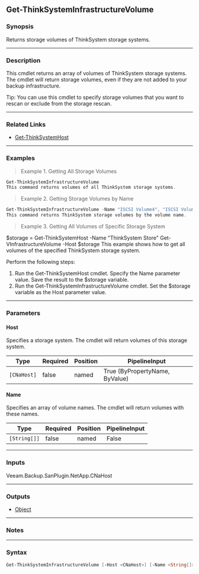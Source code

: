 Get-ThinkSystemInfrastructureVolume
-----------------------------------

### Synopsis
Returns storage volumes of ThinkSystem storage systems.

---

### Description

This cmdlet returns an array of volumes of ThinkSystem storage systems.
The cmdlet will return storage volumes, even if they are not added to your backup infrastructure.

Tip: You can use this cmdlet to specify storage volumes that you want to rescan or exclude from the storage rescan.

---

### Related Links
* [Get-ThinkSystemHost](Get-ThinkSystemHost)

---

### Examples
> Example 1. Getting All Storage Volumes

```PowerShell
Get-ThinkSystemInfrastructureVolume
This command returns volumes of all ThinkSystem storage systems.
```
> Example 2. Getting Storage Volumes by Name

```PowerShell
Get-ThinkSystemInfrastructureVolume -Name "ISCSI Volume4", "ISCSI Volume5", "NFS Volume1"
This command returns ThinkSystem storage volumes by the volume name.
```
> Example 3. Getting All Volumes of Specific Storage System

$storage = Get-ThinkSystemHost -Name "ThinkSystem Store"
Get-VInfrastructureVolume -Host $storage
This example shows how to get all volumes of the specified ThinkSystem storage system.

Perform the following steps:
1. Run the Get-ThinkSystemHost cmdlet. Specify the Name parameter value. Save the result to the $storage variable.
2. Run the Get-ThinkSystemInfrastructureVolume cmdlet. Set the $storage variable as the Host parameter value.

---

### Parameters
#### **Host**
Specifies a storage system.
The cmdlet will return volumes of this storage system.

|Type       |Required|Position|PipelineInput                 |
|-----------|--------|--------|------------------------------|
|`[CNaHost]`|false   |named   |True (ByPropertyName, ByValue)|

#### **Name**
Specifies an array of volume names.
The cmdlet will return volumes with these names.

|Type        |Required|Position|PipelineInput|
|------------|--------|--------|-------------|
|`[String[]]`|false   |named   |False        |

---

### Inputs
Veeam.Backup.SanPlugin.NetApp.CNaHost

---

### Outputs
* [Object](https://learn.microsoft.com/en-us/dotnet/api/System.Object)

---

### Notes

---

### Syntax
```PowerShell
Get-ThinkSystemInfrastructureVolume [-Host <CNaHost>] [-Name <String[]>] [<CommonParameters>]
```
